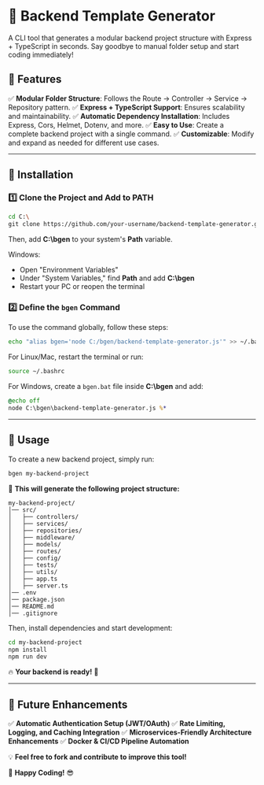 # 🚀 Backend Template Generator

A CLI tool that generates a modular backend project structure with Express + TypeScript in seconds. Say goodbye to manual folder setup and start coding immediately!

## 📌 Features
✅ **Modular Folder Structure**: Follows the Route → Controller → Service → Repository pattern.
✅ **Express + TypeScript Support**: Ensures scalability and maintainability.
✅ **Automatic Dependency Installation**: Includes Express, Cors, Helmet, Dotenv, and more.
✅ **Easy to Use**: Create a complete backend project with a single command.
✅ **Customizable**: Modify and expand as needed for different use cases.

---

## 🚀 Installation

### **1️⃣ Clone the Project and Add to PATH**

```bash
cd C:\
git clone https://github.com/your-username/backend-template-generator.git bgen
```

Then, add **C:\bgen** to your system's **Path** variable.

Windows:
- Open "Environment Variables"
- Under "System Variables," find **Path** and add **C:\bgen**
- Restart your PC or reopen the terminal

### **2️⃣ Define the `bgen` Command**

To use the command globally, follow these steps:

```bash
echo "alias bgen='node C:/bgen/backend-template-generator.js'" >> ~/.bashrc
```

For Linux/Mac, restart the terminal or run:
```bash
source ~/.bashrc
```

For Windows, create a `bgen.bat` file inside **C:\bgen** and add:
```bat
@echo off
node C:\bgen\backend-template-generator.js %*
```

---

## 🎯 Usage

To create a new backend project, simply run:

```bash
bgen my-backend-project
```

🚀 **This will generate the following project structure:**

```
my-backend-project/
│── src/
│   ├── controllers/
│   ├── services/
│   ├── repositories/
│   ├── middleware/
│   ├── models/
│   ├── routes/
│   ├── config/
│   ├── tests/
│   ├── utils/
│   ├── app.ts
│   ├── server.ts
│── .env
│── package.json
│── README.md
│── .gitignore
```

Then, install dependencies and start development:
```bash
cd my-backend-project
npm install
npm run dev
```

🔥 **Your backend is ready!** 🎉

---

## 📌 Future Enhancements
✅ **Automatic Authentication Setup (JWT/OAuth)**
✅ **Rate Limiting, Logging, and Caching Integration**
✅ **Microservices-Friendly Architecture Enhancements**
✅ **Docker & CI/CD Pipeline Automation**

💡 **Feel free to fork and contribute to improve this tool!**

🚀 **Happy Coding!** 😎

